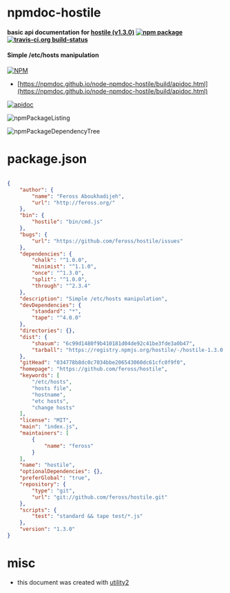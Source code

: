 # npmdoc-hostile

#### basic api documentation for  [hostile (v1.3.0)](https://github.com/feross/hostile)  [![npm package](https://img.shields.io/npm/v/npmdoc-hostile.svg?style=flat-square)](https://www.npmjs.org/package/npmdoc-hostile) [![travis-ci.org build-status](https://api.travis-ci.org/npmdoc/node-npmdoc-hostile.svg)](https://travis-ci.org/npmdoc/node-npmdoc-hostile)

#### Simple /etc/hosts manipulation

[![NPM](https://nodei.co/npm/hostile.png?downloads=true&downloadRank=true&stars=true)](https://www.npmjs.com/package/hostile)

- [https://npmdoc.github.io/node-npmdoc-hostile/build/apidoc.html](https://npmdoc.github.io/node-npmdoc-hostile/build/apidoc.html)

[![apidoc](https://npmdoc.github.io/node-npmdoc-hostile/build/screenCapture.buildCi.browser.%252Ftmp%252Fbuild%252Fapidoc.html.png)](https://npmdoc.github.io/node-npmdoc-hostile/build/apidoc.html)

![npmPackageListing](https://npmdoc.github.io/node-npmdoc-hostile/build/screenCapture.npmPackageListing.svg)

![npmPackageDependencyTree](https://npmdoc.github.io/node-npmdoc-hostile/build/screenCapture.npmPackageDependencyTree.svg)



# package.json

```json

{
    "author": {
        "name": "Feross Aboukhadijeh",
        "url": "http://feross.org/"
    },
    "bin": {
        "hostile": "bin/cmd.js"
    },
    "bugs": {
        "url": "https://github.com/feross/hostile/issues"
    },
    "dependencies": {
        "chalk": "^1.0.0",
        "minimist": "^1.1.0",
        "once": "^1.3.0",
        "split": "^1.0.0",
        "through": "^2.3.4"
    },
    "description": "Simple /etc/hosts manipulation",
    "devDependencies": {
        "standard": "*",
        "tape": "^4.0.0"
    },
    "directories": {},
    "dist": {
        "shasum": "6c99d1480f9b410181d04de92c41be3fde3a0b47",
        "tarball": "https://registry.npmjs.org/hostile/-/hostile-1.3.0.tgz"
    },
    "gitHead": "034778b8dc0c7034bbe206543060dc61cfc0f9f0",
    "homepage": "https://github.com/feross/hostile",
    "keywords": [
        "/etc/hosts",
        "hosts file",
        "hostname",
        "etc hosts",
        "change hosts"
    ],
    "license": "MIT",
    "main": "index.js",
    "maintainers": [
        {
            "name": "feross"
        }
    ],
    "name": "hostile",
    "optionalDependencies": {},
    "preferGlobal": "true",
    "repository": {
        "type": "git",
        "url": "git://github.com/feross/hostile.git"
    },
    "scripts": {
        "test": "standard && tape test/*.js"
    },
    "version": "1.3.0"
}
```



# misc
- this document was created with [utility2](https://github.com/kaizhu256/node-utility2)
